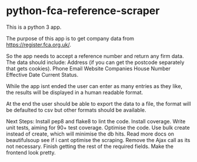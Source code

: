 # python-fca-reference-scraper

This is a python 3 app.

The purpose of this app is to get company data from https://register.fca.org.uk/.

So the app needs to accept a reference number and return any firm data.
The data should include:
    Address (if you can get the postcode separately that gets cookies).
    Phone
    Email
    Website
    Companies House Number
    Effective Date
    Current Status.

While the app isnt ended the user can enter as many entries as they like, the results
will be displayed in a human readable format.

At the end the user should be able to export the data to a file, the format will be
defaulted to csv but other formats should be available.

Next Steps:
	Install pep8 and flake8 to lint the code.
	Install coverage.
	Write unit tests, aiming for 90+ test coverage.
	Optimise the code.
		Use bulk create instead of create, which will minimise the db hits.
		Read more docs on beautifulsoup see if i cant optimise the scraping.
		Remove the Ajax call as its not necessary.
	Finish getting the rest of the required fields.
	Make the frontend look pretty.
	